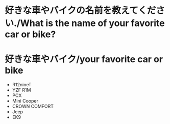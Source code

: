 # 好きな車やバイクの名前を教えてください./What is the name of your favorite car or bike?

# 好きな車やバイク/your favorite car or bike
- R12nineT
- YZF R1M
- PCX
- Mini Cooper
- CROWN COMFORT
- Jeep
- EK9

